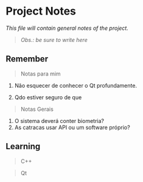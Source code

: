 # Project Notes

*This file will contain general notes of the project.*

> _Obs.: be sure to write here_

## Remember

> Notas para mim

1. Não esquecer de conhecer o Qt profundamente.

2. Qdo estiver seguro de que

> Notas Gerais

1. O sistema deverá conter biometria?
2. As catracas usar API ou um software próprio?

## Learning

> C++

> Qt